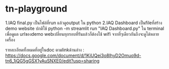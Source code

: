 # tn-playground
1.IAQ final.py เป็นไฟล์ที่run แล้วดูoutput ใน python
2.IAQ Dashboard เป็นfileที่สร้าง demo website 
ปกติใช้ python -m streamlit run "IAQ Dashboard.py" ใน terminal เพื่อดูผล
urlของdemo webเปลี่ยนทุกรอบที่รันแล้วก็ต้องใช้ wifi จากที่ๆเดียวกันถึงจะดูได้หลายเครื่อง

รายละเอียดทั้งหมดที่อยู่ในdoc ตามlinkด้านล่าง
: https://docs.google.com/document/d/1KiUQei3o8lhyD2Omuo9d-tn6_1jQG5gGSX1yAuSNXE0/edit?usp=sharing
